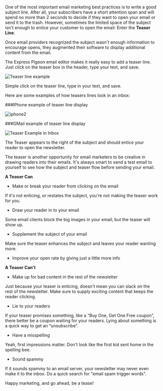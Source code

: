 One of the most important email marketing best practices is to write a
good subject line. After all, your subscribers have a short attention
span and will spend no more than 2 seconds to decide if they want to
open your email or send it to the trash. However, sometimes the limited
space of the subject isn't enough to entice your customer to open the
email: Enter the **Teaser Line**.

Once email providers recognized the subject wasn't enough information to
encourage opens, they augmented their software to display additional
content from the email.

The Express Pigeon email editor makes it really easy to add a teaser
line. Just click on the teaser box in the header, type your text, and
save.

![Teaser line example](blog_images/2012/image-12-13-12-at-11-42-pm.png "Teaser line example")

Simple click on the teaser line, type in your text,
and save.

Here are some examples of how teasers lines look in an inbox:

###IPhone example of teaser line display

![iphone2](blog_images/2012/iphone2-e1355209684720.png "iphone2")

###GMail example of teaser line display

![Teaser Example in Inbox](blog_images/2012/image-12-14-12-at-12-00-am.png "Teaser Example in Inbox")

The Teaser appears to the right of the subject and should entice your reader to open the newsletter.

The teaser is another opportunity for email marketers to be creative in
drawing readers into their emails. It's always smart to send a test
email to yourself to see how the subject and teaser flow before sending
your email.

**A Teaser Can**


* Make or break your reader from clicking on the email

If it's not enticing, or restates the subject, you're not making the
teaser work for you.


* Draw your reader in to your email

Some email clients block the big images in your email, but the teaser
will show up.


* Supplement the subject of your email

Make sure the teaser enhances the subject and leaves your reader wanting
more.

* Improve your open rate by giving just a little more info

**A Teaser Can't**

* Make up for bad content in the rest of the newsletter


Just because your teaser is enticing, doesn't mean you can slack on the
rest of the newsletter. Make sure to supply exciting content that keeps
the reader clicking.

* Lie to your readers

If your teaser promises something, like a “Buy One, Get One Free
coupon”, there better be a coupon waiting for your readers. Lying about
something is a quick way to get an “unsubscribe”.

* Have a misspelling

Yeah, first impressions matter. Don't look like the first kid sent home
in the spelling bee.

* Sound spammy

If it sounds spammy to an email server, your newsletter may never even
make it to the inbox. Do a quick search for "email spam trigger words".

Happy marketing, and go ahead, be a tease!